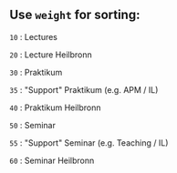 ## Use `weight` for sorting:

`10`
: Lectures

`20`
: Lecture Heilbronn

`30`
: Praktikum

`35`
: "Support" Praktikum (e.g. APM / IL)

`40`
: Praktikum Heilbronn

`50`
: Seminar

`55`
: "Support" Seminar (e.g. Teaching / IL)

`60`
: Seminar Heilbronn
